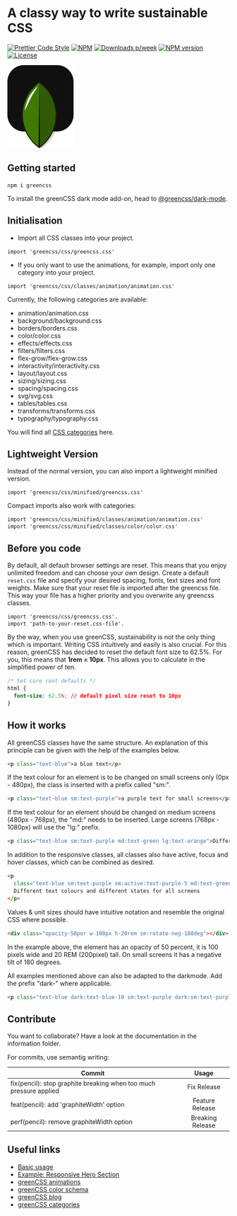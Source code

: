 # A classy way to write sustainable CSS

[![Prettier Code Style](https://github.com/Se-Gl/greencss/actions/workflows/prettier.yml/badge.svg)](https://github.com/Se-Gl/greencss/actions/workflows/prettier.yml)
[![NPM](https://github.com/Se-Gl/greencss/actions/workflows/npm.yml/badge.svg)](https://github.com/Se-Gl/greencss/actions/workflows/npm.yml)
[![Downloads p/week](https://badgen.net/npm/dw/greencss)](https://badgen.net/npm/dw/greencss)
[![NPM version](https://badgen.net/npm/v/greencss)](https://badgen.net/npm/v/greencss)
[![License](https://badgen.net/npm/license/greencss)](https://badgen.net/npm/license/greencss)

![greencss logo](./information/greencss-logo_dark.svg)

## Getting started

```
npm i greencss
```

To install the greenCSS dark mode add-on, head to [@greencss/dark-mode](https://www.npmjs.com/package/@greencss/dark-mode).

## Initialisation

- Import all CSS classes into your project.

```
import 'greencss/css/greencss.css'
```

- If you only want to use the animations, for example, import only one category into your project.

```
import 'greencss/css/classes/animation/animation.css'
```

Currently, the following categories are available:

- animation/animation.css
- background/background.css
- borders/borders.css
- color/color.css
- effects/effects.css
- filters/filters.css
- flex-grow/flex-grow.css
- interactivity/interactivity.css
- layout/layout.css
- sizing/sizing.css
- spacing/spacing.css
- svg/svg.css
- tables/tables.css
- transforms/transforms.css
- typography/typography.css

You will find all [CSS categories](https://www.greencss.dev/docs) here.

## Lightweight Version

Instead of the normal version, you can also import a lightweight minified version.

```
import 'greencss/css/minified/greencss.css'
```

Compact imports also work with categories:

```
import 'greencss/css/minified/classes/animation/animation.css'
import 'greencss/css/minified/classes/color/color.css'
```

## Before you code

By default, all default browser settings are reset. This means that you enjoy unlimited freedom and can choose your own design. Create a default `reset.css` file and specify your desired spacing, fonts, text sizes and font weights. Make sure that your reset file is imported after the greencss file. This way your file has a higher priority and you overwrite any greencss classes.

```
import 'greencss/css/greencss.css'.
import 'path-to-your-reset.css-file'.
```

By the way, when you use greenCSS, sustainability is not the only thing which is important. Writing CSS intuitively and easily is also crucial. For this reason, greenCSS has decided to reset the default font size to 62.5%. For you, this means that **1rem = 10px**. This allows you to calculate in the simplified power of ten.

```css
/* Set core root defaults */
html {
  font-size: 62.5%; // default pixel size reset to 10px
}
```

## How it works

All greenCSS classes have the same structure. An explanation of this principle can be given with the help of the examples below.

```html
<p class="text-blue">a blue text</p>
```

If the text colour for an element is to be changed on small screens only (0px - 480px), the class is inserted with a prefix called "sm:".

```html
<p class="text-blue sm:text-purple">a purple text for small screens</p>
```

If the text colour for an element should be changed on medium screens (480px - 768px), the "md:" needs to be inserted. Large screens (768px - 1080px) will use the "lg:" prefix.

```html
<p class="text-blue sm:text-purple md:text-green lg:text-orange">Different colours for different screen sizes</p>
```

In addition to the responsive classes, all classes also have active, focus and hover classes, which can be combined as desired.

```html
<p
  class="text-blue sm:text-purple sm:active:text-purple-5 md:text-green md:focus:text-green-2 lg:text-orange lg:hover:text-orange-10">
  Different text colours and different states for all screens
</p>
```

Values & unit sizes should have intuitive notation and resemble the original CSS where possible.

```html
<div class="opacity-50per w-100px h-20rem sm:rotate-neg-180deg"></div>
```

In the example above, the element has an opacity of 50 percent, it is 100 pixels wide and 20 REM (200pixel) tall. On small screens it has a negative tilt of 180 degrees.

All examples mentioned above can also be adapted to the darkmode. Add the prefix "dark-" where applicable.

```html
<p class="text-blue dark:text-blue-10 sm:text-purple dark:sm:text-purple-10 hover:dark:sm:text-purple-5">Darkmode example</p>
```

## Contribute

You want to collaborate? Have a look at the documentation in the information folder.

For commits, use semantig writing:

| Commit                                                             |      Usage       |
| ------------------------------------------------------------------ | :--------------: |
| fix(pencil): stop graphite breaking when too much pressure applied |   Fix Release    |
| feat(pencil): add 'graphiteWidth' option                           | Feature Release  |
| perf(pencil): remove graphiteWidth option                          | Breaking Release |

## Useful links

- [Basic usage](https://www.greencss.dev/docs/activate-basic-usage)
- [Example: Responsive Hero Section](https://www.greencss.dev/blog/how-to-create-a-responsive-hero-section)
- [greenCSS animations](https://www.greencss.dev/examples/animation)
- [greenCSS color schema](https://www.greencss.dev/brand/colours)
- [greenCSS blog](https://www.greencss.dev/blog)
- [greenCSS categories](https://www.greencss.dev/docs)
